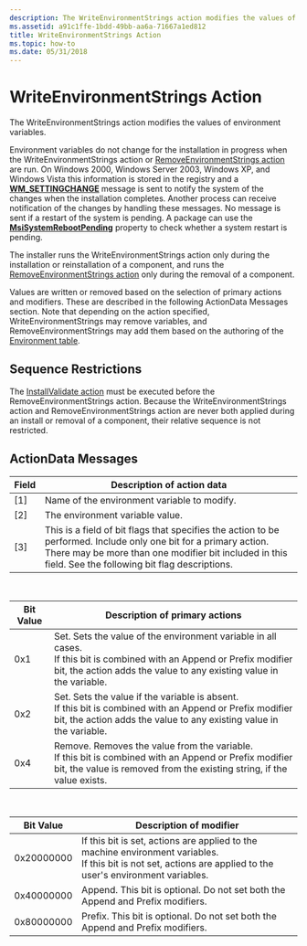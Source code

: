 ```yaml
---
description: The WriteEnvironmentStrings action modifies the values of environment variables.
ms.assetid: a91c1ffe-1bdd-49bb-aa6a-71667a1ed812
title: WriteEnvironmentStrings Action
ms.topic: how-to
ms.date: 05/31/2018
---
```


# WriteEnvironmentStrings Action

The WriteEnvironmentStrings action modifies the values of environment variables.

Environment variables do not change for the installation in progress when the WriteEnvironmentStrings action or [RemoveEnvironmentStrings action](removeenvironmentstrings-action.md) are run. On Windows 2000, Windows Server 2003, Windows XP, and Windows Vista this information is stored in the registry and a [**WM\_SETTINGCHANGE**](../winmsg/wm-settingchange.md) message is sent to notify the system of the changes when the installation completes. Another process can receive notification of the changes by handling these messages. No message is sent if a restart of the system is pending. A package can use the [**MsiSystemRebootPending**](msisystemrebootpending.md) property to check whether a system restart is pending.

The installer runs the WriteEnvironmentStrings action only during the installation or reinstallation of a component, and runs the [RemoveEnvironmentStrings action](removeenvironmentstrings-action.md) only during the removal of a component.

Values are written or removed based on the selection of primary actions and modifiers. These are described in the following ActionData Messages section. Note that depending on the action specified, WriteEnvironmentStrings may remove variables, and RemoveEnvironmentStrings may add them based on the authoring of the [Environment table](environment-table.md).

## Sequence Restrictions

The [InstallValidate action](installvalidate-action.md) must be executed before the RemoveEnvironmentStrings action. Because the WriteEnvironmentStrings action and RemoveEnvironmentStrings action are never both applied during an install or removal of a component, their relative sequence is not restricted.

## ActionData Messages



| Field | Description of action data                                                                                                                                                                                                  |
|-------|-----------------------------------------------------------------------------------------------------------------------------------------------------------------------------------------------------------------------------|
| \[1\] | Name of the environment variable to modify.                                                                                                                                                                                 |
| \[2\] | The environment variable value.                                                                                                                                                                                             |
| \[3\] | This is a field of bit flags that specifies the action to be performed. Include only one bit for a primary action. There may be more than one modifier bit included in this field. See the following bit flag descriptions. |



 



| Bit Value | Description of primary actions                                                                                                                                                                                      |
|-----------|---------------------------------------------------------------------------------------------------------------------------------------------------------------------------------------------------------------------|
| 0x1       | Set. Sets the value of the environment variable in all cases.<br/> If this bit is combined with an Append or Prefix modifier bit, the action adds the value to any existing value in the variable.<br/> |
| 0x2       | Set. Sets the value if the variable is absent.<br/> If this bit is combined with an Append or Prefix modifier bit, the action adds the value to any existing value in the variable.<br/>                |
| 0x4       | Remove. Removes the value from the variable.<br/> If this bit is combined with an Append or Prefix modifier bit, the value is removed from the existing string, if the value exists.<br/>               |



 



| Bit Value  | Description of modifier                                                                                                                                                              |
|------------|--------------------------------------------------------------------------------------------------------------------------------------------------------------------------------------|
| 0x20000000 | If this bit is set, actions are applied to the machine environment variables.<br/> If this bit is not set, actions are applied to the user's environment variables.<br/> |
| 0x40000000 | Append. This bit is optional. Do not set both the Append and Prefix modifiers.<br/>                                                                                            |
| 0x80000000 | Prefix. This bit is optional. Do not set both the Append and Prefix modifiers.<br/>                                                                                            |



 

 

 

